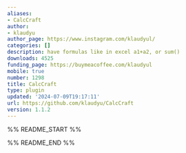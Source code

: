 ```yaml
---
aliases:
- CalcCraft
author:
- klaudyu
author_page: https://www.instagram.com/klaudyul/
categories: []
description: have formulas like in excel a1+a2, or sum()
downloads: 4525
funding_page: https://buymeacoffee.com/klaudyul
mobile: true
number: 1298
title: CalcCraft
type: plugin
updated: '2024-07-09T19:17:11'
url: https://github.com/klaudyu/CalcCraft
version: 1.1.2
---
```


%% README_START %%



%% README_END %%
